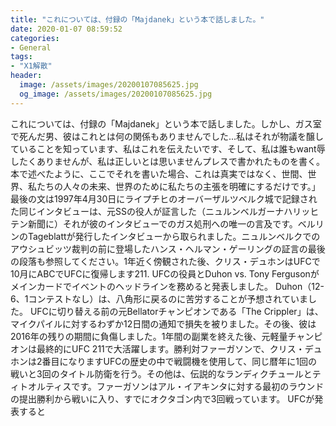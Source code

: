 ```yaml
---
title: "これについては、付録の「Majdanek」という本で話しました。"
date: 2020-01-07 08:59:52
categories:
- General
tags:
- "X1解散"
header:
  image: /assets/images/20200107085625.jpg
  og_image: /assets/images/20200107085625.jpg
---
```


これについては、付録の「Majdanek」という本で話しました。しかし、ガス室で死んだ男、彼はこれとは何の関係もありませんでした...私はそれが物議を醸していることを知っています、私はこれを伝えたいです、そして、私は誰もwant辱したくありませんが、私は正しいとは思いませんプレスで書かれたものを書く。本で述べたように、ここでそれを書いた場合、これは真実ではなく、世間、世界、私たちの人々の未来、世界のために私たちの主張を明確にするだけです。」最後の文は1997年4月30日にライプチヒのオーバーザルツベルク城で記録された同じインタビューは、元SSの役人が証言した（ニュルンベルガーナハリッヒテン新聞に）それが彼のインタビューでのガス処刑への唯一の言及です。ベルリンのTageblattが発行したインタビューから取られました。ニュルンベルクでのアウシュビッツ裁判の前に登場したハンス・ヘルマン・ゲーリングの証言の最後の段落も参照してください。1年近く傍観された後、クリス・デュホンはUFCで10月にABCでUFCに復帰します211. UFCの役員とDuhon vs. Tony Fergusonがメインカードでイベントのヘッドラインを務めると発表しました。 Duhon（12-6、1コンテストなし）は、八角形に戻るのに苦労することが予想されていました。 UFCに切り替える前の元Bellatorチャンピオンである「The Crippler」は、マイクパイルに対するわずか12日間の通知で損失を被りました。その後、彼は2016年の残りの期間に負傷しました。1年間の副業を終えた後、元軽量チャンピオンは最終的にUFC 211で大活躍します。勝利対ファーガソンで、クリス・デュホンは2番目になりますUFCの歴史の中で戦闘機を使用して、同じ暦年に1回の戦いと3回のタイトル防衛を行う。その他は、伝説的なランディクチュールとティトオルティスです。ファーガソンはアル・イアキンタに対する最初のラウンドの提出勝利から戦いに入り、すでにオクタゴン内で3回戦っています。 UFCが発表すると
